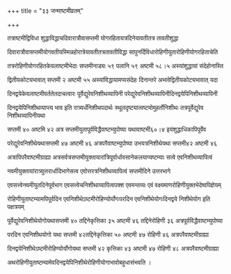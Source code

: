 +++
title = "३३ जन्माष्टमीव्रतम्"

+++

तत्राष्टमीद्विविधा शुद्धाविद्धाचदिवारात्रौवासप्तमी योगरहितायत्रदिनेयावतीतत्र तावतीशुद्धा

दिवारात्रौवासप्तमीयोगवतीयस्मिन्नहोरात्रेयावतीतत्रतावतीविद्धा सापुनर्दिविधारोहिणीयुतारोहिणीयोगरहिताचेति

तत्ररोहिणीयोगरहितकेवलाष्टमीभेदाः सप्तमीनाड्यः ५९ पलानि ५९ अष्टमी ५८।५ अस्यांशुद्धायां संदेहोनास्ति

द्वितीयकोट्यभावात् सप्तमी २ अष्टमी ५५ अस्यांविद्धायामप्यसंदेहः दिनान्तरे अभावेद्वितीयकोट्यभावात् यदा

दिनद्वयेकेवलाष्टमीवर्ततेतदाचत्वारः पूर्वेद्युरेवनिशीथव्यापिनी परेद्युरेवनिशीथव्यापिनीदिनद्वयेपिनिशीथव्यापिनी

दिनद्वयेपिनिशीथव्याप्त्य भाव इति रात्र्यर्धंनिशीथपदार्थः स्थूलदृष्ट्यात्वष्टमोमुहर्तोनिशीथः तत्रपूर्वेद्युरेव निशीथव्यापिनीयथा

सप्तमी ४० अष्टमि ४२ अत्र सप्तमीयुतापूर्वविद्धैवाष्टम्युपोष्या यथावाष्टमी६०।४ इयंशुद्धाधिकापिपूर्वेव

परेद्युरेवनिशीथेयथासप्तमी ४७ अष्टमी ४६ अत्रपरैवाष्टम्युपोष्या उभयत्रनिशीथेयथा सप्तमी४२ अष्टमी ४६

अत्रापिपरैवाष्टमीग्राह्या अत्रसर्वत्रसप्तमीयुक्तायारांत्रिपूर्वार्धावसानेकलयाप्यष्टम्याः सत्वे एवनिशीथव्यापित्वं

नवमीयुक्तायांरात्र्युत्तरार्धादिभागेसत्व एवोत्तरत्रनिशीथव्यापित्वं सप्तमीदिने उत्तरभागे

एवसत्त्वेनवमीयुतदिनेपूर्वभाग एवसत्त्वेचनिशीथाव्यापित्वपक्श एवमन्तव्यः एवं वक्ष्यमाणरोहिणीयुक्तभेदेष्वपिज्ञेयम्

रोहिणीयुताष्टम्यामपिपूर्वदिन एवनिशीथेऽष्टमीरोहिण्योर्योगःपरदिन एवनिशीथेयोगःदिनद्वये निशीथेयोग इति पक्षत्रयम्

पूर्वेद्युरेवनिशीथेयोगोयथासप्तमी ४० तद्दिनेकृत्तिका ३५ अष्टमी ४६ तद्दिनेरोहिणी ३६ अत्रपूर्वविद्धैवाष्टम्युपोष्या

परदिन एवनिशीथयोगो यथा सप्तमी ४२तद्दिनेकृत्तिका ५० अष्टमी ४७ रोहिणी ४६ अत्रपरैवाष्टमीग्राह्या

दिनद्वयेनिशीथेऽष्टमीरोहिण्योर्योगोयथा सप्तमी ४२ कृत्तिका ४३ अष्टमी ४७ रोहिणी ४८ अत्रपरैवाष्टमीग्राह्या

अथरोहिणीयुताष्टम्यामेवदिनद्वयेपिनिशीथेरोहिणीयोगाभावोबहुधासंभवति ।
